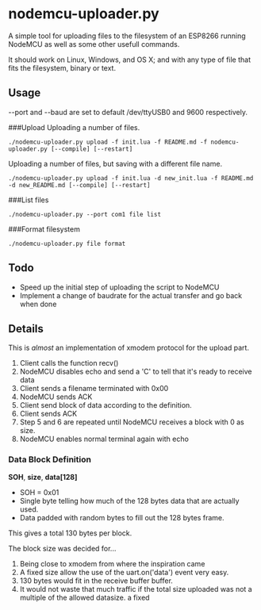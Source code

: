 nodemcu-uploader.py
===================


A simple tool for uploading files to the filesystem of an
ESP8266 running NodeMCU as well as some other usefull commands.

It should work on Linux, Windows, and OS X; and with any type of file
that fits the filesystem, binary or text.


Usage
-----
--port and --baud are set to default /dev/ttyUSB0 and 9600 respectively.

###Upload
Uploading a number of files.

```
./nodemcu-uploader.py upload -f init.lua -f README.md -f nodemcu-uploader.py [--compile] [--restart]
```

Uploading a number of files, but saving with a different file name.

```
./nodemcu-uploader.py upload -f init.lua -d new_init.lua -f README.md -d new_README.md [--compile] [--restart]
```

###List files
```
./nodemcu-uploader.py --port com1 file list
```

###Format filesystem
```
./nodemcu-uploader.py file format
```

Todo
----
* Speed up the initial step of uploading the script to NodeMCU
* Implement a change of baudrate for the actual transfer and go back when done

Details
-------
This is *almost* an implementation of xmodem protocol for the upload part.

1. Client calls the function recv()
2. NodeMCU disables echo and send a 'C' to tell that it's ready to receive data
3. Client sends a filename terminated with 0x00
4. NodeMCU sends ACK
5. Client send block of data according to the definition.
6. Client sends ACK
7. Step 5 and 6 are repeated until NodeMCU receives a block with 0 as size.
8. NodeMCU enables normal terminal again with echo



### Data Block Definition
__SOH__, __size__, __data[128]__

* SOH = 0x01
* Single byte telling how much of the 128 bytes data that are actually used.
* Data padded with random bytes to fill out the 128 bytes frame.

This gives a total 130 bytes per block.

The block size was decided for...

1. Being close to xmodem from where the inspiration came
2. A fixed size allow the use of the uart.on('data') event very easy.
3. 130 bytes would fit in the receive buffer buffer.
4. It would not waste that much traffic if the total size uploaded was not a multiple of the allowed datasize.
a fixed
